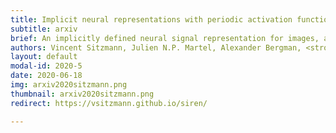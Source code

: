 ```yaml
---
title: Implicit neural representations with periodic activation functions 
subtitle: arxiv 
brief: An implicitly defined neural signal representation for images, audio, shapes, and wavefields.
authors: Vincent Sitzmann, Julien N.P. Martel, Alexander Bergman, <strong>David B. Lindell</strong>, Gordon Wetzstein
layout: default
modal-id: 2020-5
date: 2020-06-18
img: arxiv2020sitzmann.png
thumbnail: arxiv2020sitzmann.png
redirect: https://vsitzmann.github.io/siren/

---
```

